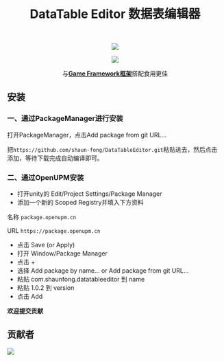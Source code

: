 <p align="center">
<h1 align="center"><b>DataTable Editor 数据表编辑器</b></h1>
<br>
<p align="center">
<img src="https://z3.ax1x.com/2021/07/17/W18IxO.png">
</p>

<p align="center">
<img src="https://z3.ax1x.com/2021/07/17/W18TMD.png">
</p>

<p align="center">
与<a href="https://gameframework.cn/"><strong>Game Framework框架</strong></a>搭配食用更佳
</p>

## 安装

### 一、通过PackageManager进行安装

打开PackageManager，点击Add package from git URL...

把`https://github.com/shaun-fong/DataTableEditor.git`粘贴进去，然后点击添加，等待下载完成自动编译即可。
 
 
### 二、通过OpenUPM安装

- 打开unity的 Edit/Project Settings/Package Manager
- 添加一个新的 Scoped Registry并填入下方资料

名称 `package.openupm.cn`

URL `https://package.openupm.cn`

- 点击 Save (or Apply)
- 打开 Window/Package Manager
- 点击 +
- 选择 Add package by name... or Add package from git URL...
- 粘贴 com.shaunfong.datatableeditor 到 name
- 粘贴 1.0.2 到 version
- 点击 Add
 
 
 
**欢迎提交贡献**
 
 
 
## 贡献者

<a href = "https://github.com/shaun-fong/DataTableEditor/graphs/contributors">
<img src = "https://contrib.rocks/image?repo=shaun-fong/DataTableEditor"/>
</a>
